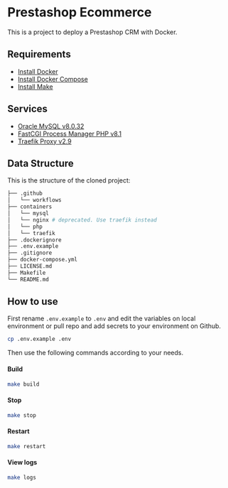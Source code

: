 # Prestashop Ecommerce

This is a project to deploy a Prestashop CRM with Docker.

## Requirements

- [Install Docker](https://docs.docker.com/get-docker/)
- [Install Docker Compose](https://docs.docker.com/compose/install/)
- [Install Make](https://www.gnu.org/software/make/)

## Services

- [Oracle MySQL v8.0.32](https://www.mysql.com/)
- [FastCGI Process Manager PHP v8.1](https://www.php.net/manual/en/install.fpm.php)
- [Traefik Proxy v2.9](https://traefik.io/)

## Data Structure

This is the structure of the cloned project:

```bash
├── .github
│   └── workflows
├── containers
│   └── mysql
│   └── nginx # deprecated. Use traefik instead
│   └── php
│   └── traefik
├── .dockerignore
├── .env.example
├── .gitignore
├── docker-compose.yml
├── LICENSE.md
├── Makefile
└── README.md
```

## How to use

First rename `.env.example` to `.env` and edit the variables on local environment or pull repo and add secrets to your environment on Github.

```bash
cp .env.example .env
```

Then use the following commands according to your needs.

#### Build

```bash
make build
```

#### Stop

```bash
make stop
```

#### Restart

```bash
make restart
```

#### View logs

```bash
make logs
```
